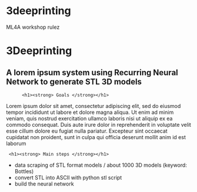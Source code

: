 # 3deeprinting
ML4A workshop rulez
<h1><strong> 3Deeprinting</strong></h1>
        <h2>A lorem ipsum system using Recurring Neural Network to generate STL 3D models</h2>
        
        
          
          <h1><strong> Goals </strong></h1>
<p>

Lorem ipsum dolor sit amet, consectetur adipiscing elit, sed do eiusmod tempor incididunt ut labore et dolore magna aliqua. Ut enim ad minim veniam, quis nostrud exercitation ullamco laboris nisi ut aliquip ex ea commodo consequat. Duis aute irure dolor in reprehenderit in voluptate velit esse cillum dolore eu fugiat nulla pariatur. Excepteur sint occaecat cupidatat non proident, sunt in culpa qui officia deserunt mollit anim id est laborum
</p>

     <h1><strong> Main steps </strong></h1>

- data scraping of STL format models / about 1000 3D models (keyword: Bottles)<br>
- convert STL into ASCII with python stl script <br>
- build the neural network <br>
